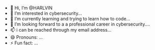 - 👋 Hi, I’m @HARLVIN
- 👀 I’m interested in cybersecurity...
- 🌱 I’m currently learning and trying to learn how to code...
- 💞️ I’m looking forward to a a professional career in cybersecurity.... 
- 📫 i can be reached through my email address...
- 😄 Pronouns: ...
- ⚡ Fun fact: ...

<!---
HARLVIN/HARLVIN is a ✨ special ✨ repository because its `README.md` (this file) appears on your GitHub profile.
You can click the Preview link to take a look at your changes.
--->
